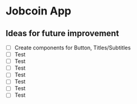 # Jobcoin App

## Ideas for future improvement

- [ ] Create components for Button, Titles/Subtitles
- [ ] Test
- [ ] Test
- [ ] Test
- [ ] Test
- [ ] Test
- [ ] Test
- [ ] Test
